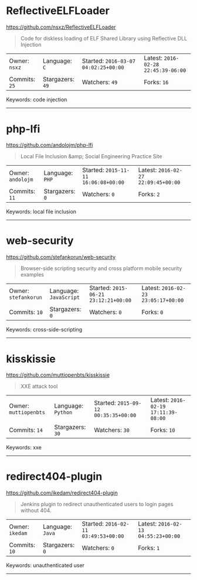 # ReflectiveELFLoader

https://github.com/nsxz/ReflectiveELFLoader
<blockquote>
Code for diskless loading of ELF Shared Library using Reflective DLL Injection
</blockquote>

<table><tr>
<tr><td>Owner: <code>nsxz</code></td>
    <td>Language: <code>C</code></td>
    <td>Started: <code>2016-03-07 04:02:25+00:00</code></td>
    <td>Latest: <code>2016-02-28 22:45:39-06:00</code></td></tr>
<tr><td>Commits: <code>25</code></td>
    <td>Stargazers: <code>49</code></td>
    <td>Watchers: <code>49</code></td>
    <td>Forks: <code>16</code></td></tr>
</table>
Keywords: code injection

---

# php-lfi

https://github.com/andolojm/php-lfi
<blockquote>
Local File Inclusion &amp;amp; Social Engineering Practice Site
</blockquote>

<table><tr>
<tr><td>Owner: <code>andolojm</code></td>
    <td>Language: <code>PHP</code></td>
    <td>Started: <code>2015-11-11 16:06:08+00:00</code></td>
    <td>Latest: <code>2016-02-27 22:09:45+00:00</code></td></tr>
<tr><td>Commits: <code>11</code></td>
    <td>Stargazers: <code>0</code></td>
    <td>Watchers: <code>0</code></td>
    <td>Forks: <code>2</code></td></tr>
</table>
Keywords: local file inclusion

---

# web-security

https://github.com/stefankorun/web-security
<blockquote>
Browser-side scripting security and cross platform mobile security examples
</blockquote>

<table><tr>
<tr><td>Owner: <code>stefankorun</code></td>
    <td>Language: <code>JavaScript</code></td>
    <td>Started: <code>2015-06-21 23:12:21+00:00</code></td>
    <td>Latest: <code>2016-02-23 23:05:17+00:00</code></td></tr>
<tr><td>Commits: <code>10</code></td>
    <td>Stargazers: <code>0</code></td>
    <td>Watchers: <code>0</code></td>
    <td>Forks: <code>0</code></td></tr>
</table>
Keywords: cross-side-scripting

---

# kisskissie

https://github.com/muttiopenbts/kisskissie
<blockquote>
XXE attack tool
</blockquote>

<table><tr>
<tr><td>Owner: <code>muttiopenbts</code></td>
    <td>Language: <code>Python</code></td>
    <td>Started: <code>2015-09-12 00:35:35+00:00</code></td>
    <td>Latest: <code>2016-02-19 17:11:39-08:00</code></td></tr>
<tr><td>Commits: <code>14</code></td>
    <td>Stargazers: <code>30</code></td>
    <td>Watchers: <code>30</code></td>
    <td>Forks: <code>10</code></td></tr>
</table>
Keywords: xxe

---

# redirect404-plugin

https://github.com/ikedam/redirect404-plugin
<blockquote>
Jenkins plugin to redirect unauthenticated users to login pages without 404.
</blockquote>

<table><tr>
<tr><td>Owner: <code>ikedam</code></td>
    <td>Language: <code>Java</code></td>
    <td>Started: <code>2016-02-11 03:49:53+00:00</code></td>
    <td>Latest: <code>2016-02-13 04:55:23+00:00</code></td></tr>
<tr><td>Commits: <code>10</code></td>
    <td>Stargazers: <code>0</code></td>
    <td>Watchers: <code>0</code></td>
    <td>Forks: <code>1</code></td></tr>
</table>
Keywords: unauthenticated user

---

